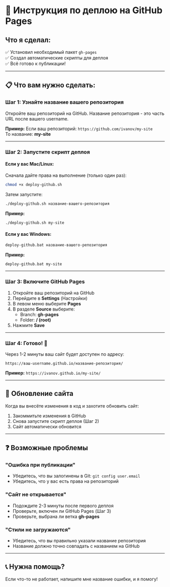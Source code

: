 # 🚀 Инструкция по деплою на GitHub Pages

## Что я сделал:

✅ Установил необходимый пакет `gh-pages`  
✅ Создал автоматические скрипты для деплоя  
✅ Всё готово к публикации!

---

## 📋 Что вам нужно сделать:

### Шаг 1: Узнайте название вашего репозитория

Откройте ваш репозиторий на GitHub. Название репозитория - это часть URL после вашего username.

**Пример:** Если ваш репозиторий: `https://github.com/ivanov/my-site`  
То название: **my-site**

---

### Шаг 2: Запустите скрипт деплоя

#### Если у вас Mac/Linux:

Сначала дайте права на выполнение (только один раз):
```bash
chmod +x deploy-github.sh
```

Затем запустите:
```bash
./deploy-github.sh название-вашего-репозитория
```

**Пример:**
```bash
./deploy-github.sh my-site
```

#### Если у вас Windows:
```bash
deploy-github.bat название-вашего-репозитория
```

**Пример:**
```bash
deploy-github.bat my-site
```

---

### Шаг 3: Включите GitHub Pages

1. Откройте ваш репозиторий на GitHub
2. Перейдите в **Settings** (Настройки)
3. В левом меню выберите **Pages**
4. В разделе **Source** выберите:
   - Branch: **gh-pages**
   - Folder: **/ (root)**
5. Нажмите **Save**

---

### Шаг 4: Готово! 🎉

Через 1-2 минуты ваш сайт будет доступен по адресу:

```
https://ваш-username.github.io/название-репозитория/
```

**Пример:** `https://ivanov.github.io/my-site/`

---

## 🔄 Обновление сайта

Когда вы внесёте изменения в код и захотите обновить сайт:

1. Закоммитьте изменения в GitHub
2. Снова запустите скрипт деплоя (Шаг 2)
3. Сайт автоматически обновится

---

## ❓ Возможные проблемы

### "Ошибка при публикации"
- Убедитесь, что вы залогинены в Git: `git config user.email`
- Убедитесь, что у вас есть права на репозиторий

### "Сайт не открывается"
- Подождите 2-3 минуты после первого деплоя
- Проверьте, включен ли GitHub Pages (Шаг 3)
- Проверьте, выбрана ли ветка **gh-pages**

### "Стили не загружаются"
- Убедитесь, что вы правильно указали название репозитория
- Название должно точно совпадать с названием на GitHub

---

## 📞 Нужна помощь?

Если что-то не работает, напишите мне название ошибки, и я помогу!
